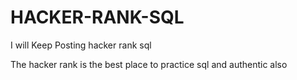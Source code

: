 # HACKER-RANK-SQL

I will Keep Posting hacker rank sql

The hacker rank is the best place to practice sql and authentic also
